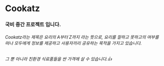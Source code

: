 # Cookatz
### 국비 중간 프로젝트 입니다.
###### Cookatz라는 제목은 요리의 A부터 Z까지 라는 뜻으로, 요리를 잘하고 못하고의 여부를 떠나 모두에게 정보를 제공하고 사용자끼리 공유하는 목적을 가지고 있습니다.
###### 그 뿐 아니라 친환경 식료품들을 싼 가격에 살 수 있습니다.👍
